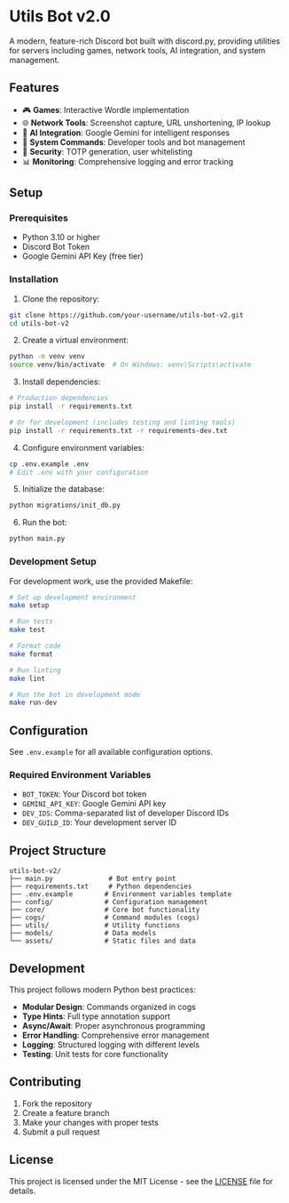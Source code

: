 # Utils Bot v2.0

A modern, feature-rich Discord bot built with discord.py, providing utilities for servers including games, network tools, AI integration, and system management.

## Features

- 🎮 **Games**: Interactive Wordle implementation
- 🌐 **Network Tools**: Screenshot capture, URL unshortening, IP lookup
- 🤖 **AI Integration**: Google Gemini for intelligent responses
- 🔧 **System Commands**: Developer tools and bot management
- 🔐 **Security**: TOTP generation, user whitelisting
- 📊 **Monitoring**: Comprehensive logging and error tracking

## Setup

### Prerequisites

- Python 3.10 or higher
- Discord Bot Token
- Google Gemini API Key (free tier)

### Installation

1. Clone the repository:
```bash
git clone https://github.com/your-username/utils-bot-v2.git
cd utils-bot-v2
```

2. Create a virtual environment:
```bash
python -m venv venv
source venv/bin/activate  # On Windows: venv\Scripts\activate
```

3. Install dependencies:
```bash
# Production dependencies
pip install -r requirements.txt

# Or for development (includes testing and linting tools)
pip install -r requirements.txt -r requirements-dev.txt
```

4. Configure environment variables:
```bash
cp .env.example .env
# Edit .env with your configuration
```

5. Initialize the database:
```bash
python migrations/init_db.py
```

6. Run the bot:
```bash
python main.py
```

### Development Setup

For development work, use the provided Makefile:

```bash
# Set up development environment
make setup

# Run tests
make test

# Format code
make format

# Run linting
make lint

# Run the bot in development mode
make run-dev
```

## Configuration

See `.env.example` for all available configuration options.

### Required Environment Variables

- `BOT_TOKEN`: Your Discord bot token
- `GEMINI_API_KEY`: Google Gemini API key
- `DEV_IDS`: Comma-separated list of developer Discord IDs
- `DEV_GUILD_ID`: Your development server ID

## Project Structure

```
utils-bot-v2/
├── main.py              # Bot entry point
├── requirements.txt     # Python dependencies
├── .env.example        # Environment variables template
├── config/             # Configuration management
├── core/               # Core bot functionality
├── cogs/               # Command modules (cogs)
├── utils/              # Utility functions
├── models/             # Data models
└── assets/             # Static files and data
```

## Development

This project follows modern Python best practices:

- **Modular Design**: Commands organized in cogs
- **Type Hints**: Full type annotation support
- **Async/Await**: Proper asynchronous programming
- **Error Handling**: Comprehensive error management
- **Logging**: Structured logging with different levels
- **Testing**: Unit tests for core functionality

## Contributing

1. Fork the repository
2. Create a feature branch
3. Make your changes with proper tests
4. Submit a pull request

## License

This project is licensed under the MIT License - see the [LICENSE](LICENSE) file for details.
